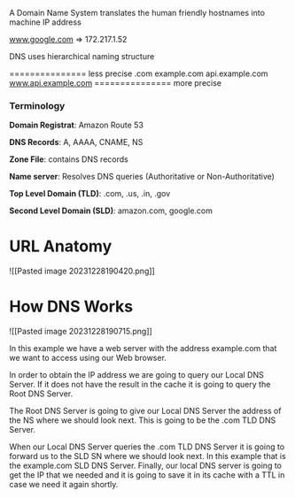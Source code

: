 A Domain Name System translates the human friendly hostnames into machine IP address

www.google.com => 172.217.1.52

DNS uses hierarchical naming structure

=============== less precise
.com
example.com
api.example.com
www.api.example.com
=============== more precise


### Terminology

**Domain Registrat**: Amazon Route 53

**DNS Records**: A, AAAA, CNAME, NS

**Zone File**: contains DNS records

**Name server**: Resolves DNS queries (Authoritative or Non-Authoritative)

**Top Level Domain (TLD)**: .com, .us, .in, .gov

**Second Level Domain (SLD)**: amazon.com, google.com

# URL Anatomy

![[Pasted image 20231228190420.png]]



# How DNS Works

![[Pasted image 20231228190715.png]]


In this example we have a web server with the address example.com that we want to access using our Web browser.

In order to obtain the IP address we are going to query our Local DNS Server. If it does not have the result in the cache it is going to query the Root DNS Server.

The Root DNS Server is going to give our Local DNS Server the address of the NS where we should look next. This is going to be the .com TLD DNS Server.

When our Local DNS Server queries the .com TLD DNS Server it is going to forward us to the SLD SN where we should look next. In this example that is the example.com SLD DNS Server. Finally, our local DNS server is going to get the IP that we needed and it is going to save it in its cache with a TTL in case we need it again shortly.